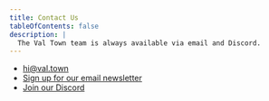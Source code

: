 ```yaml
---
title: Contact Us
tableOfContents: false
description: |
  The Val Town team is always available via email and Discord.
---
```


- [hi@val.town](mailto:hi@val.town)
- [Sign up for our email newsletter](https://cdn.forms-content.sg-form.com/6c6893f3-38e6-11ed-b573-a6c391c68d4b)
- [Join our Discord](https://discord.gg/dHv45uN5RY)
